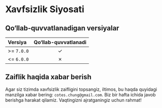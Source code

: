 # Xavfsizlik Siyosati

## Qo‘llab-quvvatlanadigan versiyalar

| Versiya    | Qo‘llab-quvvatlanadi |
| :--------- | :-------: |
| >= `7.0.0` |     ✓     |
| <= `6.0.0` |     ✗     |

## Zaiflik haqida xabar berish

Agar siz tizimda xavfsizlik zaifligini topsangiz, iltimos, bu haqda quyidagi manzilga xabar bering: `cotes.chung@gmail.com`.
Biz bir hafta ichida javob berishga harakat qilamiz. Vaqtingizni ajratganingiz uchun rahmat!
